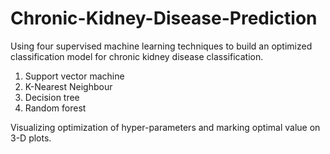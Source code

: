 # Chronic-Kidney-Disease-Prediction

Using four supervised machine learning techniques to build an optimized classification model for chronic kidney disease classification.
1. Support vector machine
2. K-Nearest Neighbour
3. Decision tree
4. Random forest

Visualizing optimization of hyper-parameters and marking optimal value on 3-D plots.
